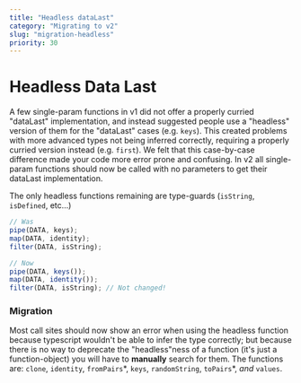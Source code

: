 ```yaml
---
title: "Headless dataLast"
category: "Migrating to v2"
slug: "migration-headless"
priority: 30
---
```


# Headless Data Last

A few single-param functions in v1 did not offer a properly curried "dataLast"
implementation, and instead suggested people use a "headless" version of them
for the "dataLast" cases (e.g. `keys`). This created problems with more advanced
types not being inferred correctly, requiring a properly curried version instead
(e.g. `first`). We felt that this case-by-case difference made your code more
error prone and confusing. In v2 all single-param functions should now be called
with no parameters to get their dataLast implementation.

The only headless functions remaining are type-guards (`isString`, `isDefined`,
etc...)

```ts
// Was
pipe(DATA, keys);
map(DATA, identity);
filter(DATA, isString);

// Now
pipe(DATA, keys());
map(DATA, identity());
filter(DATA, isString); // Not changed!
```

### Migration

Most call sites should now show an error when using the headless function
because typescript wouldn't be able to infer the type correctly; but because
there is no way to deprecate the "headless"ness of a function (it's just a
function-object) you will have to **manually** search for them. The functions
are: `clone`, `identity`, `fromPairs`\*, `keys`, `randomString`, `toPairs`\*,
_and_ `values`.
